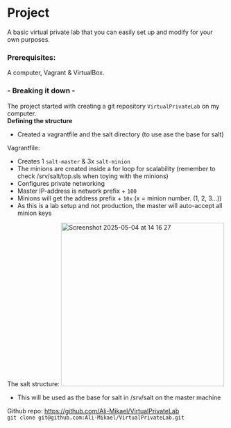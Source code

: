 # Project
A basic virtual private lab that you can easily set up and modify for your own purposes. 
<br>
### Prerequisites: 
A computer, Vagrant & VirtualBox.
<br> 
### - Breaking it down -

The project started with creating a git repository `VirtualPrivateLab` on my computer. <br> 
**Defining the structure**
- Created a vagrantfile and the salt directory (to use ase the base for salt)

Vagrantfile:
  - Creates 1 `salt-master` & 3x `salt-minion`
  - The minions are created inside a for loop for scalability (remember to check /srv/salt/top.sls when toying with the minions)
  - Configures private networking
  - Master IP-address is network prefix + `100`
  - Minions will get the address prefix + `10x` (x = minion number. (1, 2, 3...))
  - As this is a lab setup and not production, the master will auto-accept all minion keys

The salt structure:
<img width="376" alt="Screenshot 2025-05-04 at 14 16 27" src="https://github.com/user-attachments/assets/12f12fa2-27c6-4ff4-b477-e3f53f006b09" />

- This will be used as the base for salt in /srv/salt on the master machine



Github repo: <https://github.com/Ali-Mikael/VirtualPrivateLab> <br>
`git clone git@github.com:Ali-Mikael/VirtualPrivateLab.git` 
